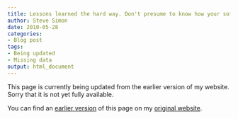 ```yaml
---
title: Lessons learned the hard way. Don't presume to know how your software handles missing value codes
author: Steve Simon
date: 2010-05-28
categories:
- Blog post
tags:
- Being updated
- Missing data
output: html_document
---
```


This page is currently being updated from the earlier version of my website. Sorry that it is not yet fully available.

<!---More--->

You can find an [earlier version][sim1] of this page on my [original website][sim2].

[sim1]: http://www.pmean.com/10/Missing.html
[sim2]: http://www.pmean.com/original_site.html
